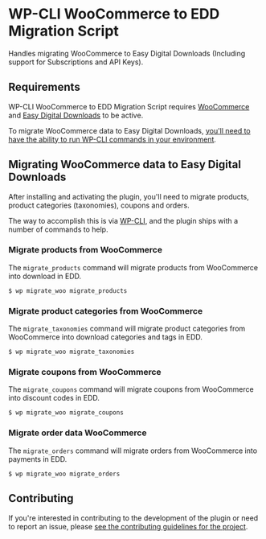 # WP-CLI WooCommerce to EDD Migration Script

Handles migrating WooCommerce to Easy Digital Downloads (Including support for Subscriptions and API Keys).

## Requirements

WP-CLI WooCommerce to EDD Migration Script requires [WooCommerce](https://wordpress.org/plugins/woocommerce/) and [Easy Digital Downloads](https://wordpress.org/plugins/easy-digital-downloads/) to be active.

To migrate WooCommerce data to Easy Digital Downloads, [you'll need to have the ability to run WP-CLI commands in your environment](http://wp-cli.org/).

## Migrating WooCommerce data to Easy Digital Downloads

After installing and activating the plugin, you'll need to migrate products, product categories (taxonomies), coupons and orders.

The way to accomplish this is via [WP-CLI](http://wp-cli.org/), and the plugin ships with a number of commands to help.

### Migrate products from WooCommerce

The `migrate_products` command will migrate products from WooCommerce into download in EDD.

```
$ wp migrate_woo migrate_products
```

### Migrate product categories from WooCommerce

The `migrate_taxonomies` command will migrate product categories from WooCommerce into download categories and tags in EDD.

```
$ wp migrate_woo migrate_taxonomies
```

### Migrate coupons from WooCommerce

The `migrate_coupons` command will migrate coupons from WooCommerce into discount codes in EDD.

```
$ wp migrate_woo migrate_coupons
```

### Migrate order data WooCommerce

The `migrate_orders` command will migrate orders from WooCommerce into payments in EDD.

```
$ wp migrate_woo migrate_orders
```

## Contributing

If you're interested in contributing to the development of the plugin or need to report an issue, please [see the contributing guidelines for the project](https://github.com/sebastianmoran-mainwp/woocommerce-to-edd-migration/CONTRIBUTING.md).
